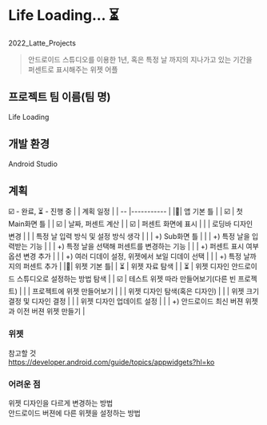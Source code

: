 # Life Loading... ⏳
2022_Latte_Projects 
> 안드로이드 스튜디오를 이용한 1년, 혹은 특정 날 까지의 지나가고 있는 기간을 퍼센트로 표시해주는 위젯 어플

## 프로젝트 팀 이름(팀 명)  
 Life Loading
 <!-- The AND -->

## 개발 환경
 Android Studio

## 계획
 ☑️ - 완료, ⏳ - 진행 중<!-- , ⚠ -  -->
|    | 계획 일정 |
| -- |----------- |
|📱| 앱 기본 틀 |
| ☑️ | 첫 Main화면 틀 |
| ☑️ | 날짜, 퍼센트 계산 |
| ☑️ | 퍼센트 화면에 표시 |
|  | 로딩바 디자인 변경 |
|  | 특정 날 입력 방식 및 설정 방식 생각 |
|  | +) Sub화면 틀 |
|  | +) 특정 날을 입력받는 기능 | 
|  | +) 특정 날을 선택해 퍼센트를 변경하는 기능 | 
|  | +) 퍼센트 표시 여부 옵션 변경 추가 | 
|  | +) 여러 디데이 설정, 위젯에서 보일 디데이 선택 |
|  | +) 특정 날까지의 퍼센트 추가 |
|📱| 위젯 기본 틀|
| ⏳ | 위젯 자료 탐색 |
| ⏳ | 위젯 디자인 안드로이드 스튜디오로 설정하는 방법 탐색 |
| ☑️ | 테스트 위젯 따라 만들어보기(다른 빈 프로젝트) |
|  | 프로젝트에 위젯 만들어보기 |
|  | 위젯 디자인 탐색(혹은 디자인) |
|  | 위젯 크기 결정 및 디자인 결정 |
|  | 위젯 디자인 업데이트 설정 |
|  | +) 안드로이드 최신 버젼 위젯과 이전 버젼 위젯 만들기 |

### 위젯 
 참고할 것  
 https://developer.android.com/guide/topics/appwidgets?hl=ko
<!--  android ui psd template
http://materialdesignblog.com/top-10-free-material-design-psd-templates-and-ui-kits/
https://sungbin.land/%EC%95%88%EB%93%9C%EB%A1%9C%EC%9D%B4%EB%93%9C12%EC%9D%98-%EC%83%88%EB%A1%9C%EC%9A%B4-%EB%94%94%EC%9E%90%EC%9D%B8-%EC%8B%9C%EC%8A%A4%ED%85%9C-material-you-b0c4714fa6ed
 -->
 
 ### 어려운 점
  위젯 디자인을 다르게 변경하는 방법  
  안드로이드 버젼에 다른 위젯을 설정하는 방법  
  
